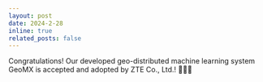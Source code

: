```yaml
---
layout: post
date: 2024-2-28
inline: true
related_posts: false
---
```


Congratulations! Our developed geo-distributed machine learning system GeoMX is accepted and adopted by ZTE Co., Ltd.! :tada::tada::tada:
